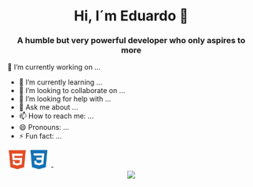 
 <div class="header" align="center">
        <h1 align="center">Hi, I´m Eduardo 👋</h1>
        <h3 align="center" >A humble but very powerful developer who only aspires to more </h3>
    </div>



 🔭 I’m currently working on ...
- 🌱 I’m currently learning ...
- 👯 I’m looking to collaborate on ...
- 🤔 I’m looking for help with ...
- 💬 Ask me about ...
- 📫 How to reach me: ...
- 😄 Pronouns: ...
- ⚡ Fun fact: ...
<img src="https://github.com/devicons/devicon/blob/master/icons/html5/html5-plain.svg" alt="" width="40" height="40">
<img src="https://github.com/devicons/devicon/blob/master/icons/css3/css3-plain.svg" alt="" width="40" height="40">
- <div id="header" align="center">
  <img src="https://media.giphy.com/media/3oriePpBeqZTlmcPYc/giphy.gif" width="400">
</div>

